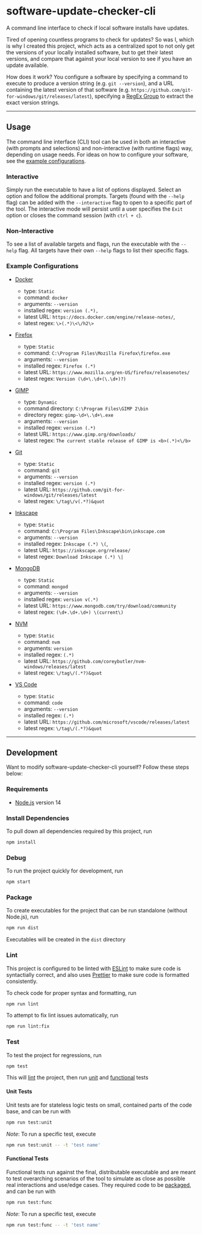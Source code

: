 # software-update-checker-cli

A command line interface to check if local software installs have updates.

Tired of opening countless programs to check for updates? So was I, which is why I created this project, which acts as a centralized spot to not only get the versions of your locally installed software, but to get their latest versions, and compare that against your local version to see if you have an update available.

How does it work? You configure a software by specifying a command to execute to produce a version string (e.g. `git --version`), and a URL containing the latest version of that software (e.g. `https://github.com/git-for-windows/git/releases/latest`), specifying a [RegEx Group](https://developer.mozilla.org/en-US/docs/Web/JavaScript/Guide/Regular_Expressions/Groups_and_Ranges#using_groups) to extract the exact version strings.

---

## Usage

The command line interface (CLI) tool can be used in both an interactive (with prompts and selections) and non-interactive (with runtime flags) way, depending on usage needs. For ideas on how to configure your software, see the [example configurations](#example-configurations).

### Interactive

Simply run the executable to have a list of options displayed. Select an option and follow the additional prompts. Targets (found with the `--help` flag) can be added with the `--interactive` flag to open to a specific part of the tool. The interactive mode will persist until a user specifies the `Exit` option or closes the command session (with `ctrl + c`).

### Non-Interactive

To see a list of available targets and flags, run the executable with the `--help` flag. All targets have their own `--help` flags to list their specific flags.

### Example Configurations

- [Docker](https://www.docker.com/)

  - type: `Static`
  - command: `docker`
  - arguments: `--version`
  - installed regex: `version (.*),`
  - latest URL: `https://docs.docker.com/engine/release-notes/`,
  - latest regex: `\>(.*)\<\/h2\>`

- [Firefox](https://www.mozilla.org/)

  - type: `Static`
  - command: `C:\Program Files\Mozilla Firefox\firefox.exe`
  - arguments: `--version`
  - installed regex: `Firefox (.*)`
  - latest URL: `https://www.mozilla.org/en-US/firefox/releasenotes/`
  - latest regex: `Version (\d+\.\d+(\.\d+)?)`

- [GIMP](https://www.gimp.org/)

  - type: `Dynamic`
  - command directory: `C:\Program Files\GIMP 2\bin`
  - directory regex: `gimp-\d+\.\d+\.exe`
  - arguments: `--version`
  - installed regex: `version (.*)`
  - latest URL: `https://www.gimp.org/downloads/`
  - latest regex: `The current stable release of GIMP is <b>(.*)<\/b>`

- [Git](https://git-scm.com/)

  - type: `Static`
  - command: `git`
  - arguments: `--version`
  - installed regex: `version (.*)`
  - latest URL: `https://github.com/git-for-windows/git/releases/latest`
  - latest regex: `\/tag\/v(.*?)&quot`

- [Inkscape](https://inkscape.org/)

  - type: `Static`
  - command: `C:\Program Files\Inkscape\bin\inkscape.com`
  - arguments: `--version`
  - installed regex: `Inkscape (.*) \(`,
  - latest URL: `https://inkscape.org/release/`
  - latest regex: `Download Inkscape (.*) \|`

- [MongoDB](https://www.mongodb.com/)

  - type: `Static`
  - command: `mongod`
  - arguments: `--version`
  - installed regex: `version v(.*)`
  - latest URL: `https://www.mongodb.com/try/download/community`
  - latest regex: `(\d+.\d+.\d+) \(current\)`

- [NVM](https://github.com/coreybutler/nvm-windows)

  - type: `Static`
  - command: `nvm`
  - arguments: `version`
  - installed regex: `(.*)`
  - latest URL: `https://github.com/coreybutler/nvm-windows/releases/latest`
  - latest regex: `\/tag\/(.*?)&quot`

- [VS Code](https://code.visualstudio.com/)
  - type: `Static`
  - command: `code`
  - arguments: `--version`
  - installed regex: `(.*)`
  - latest URL: `https://github.com/microsoft/vscode/releases/latest`
  - latest regex: `\/tag\/(.*?)&quot`

---

## Development

Want to modify software-update-checker-cli yourself? Follow these steps below:

### Requirements

- [Node.js](https://nodejs.org/) version 14

### Install Dependencies

To pull down all dependencies required by this project, run

```sh
npm install
```

### Debug

To run the project quickly for development, run

```sh
npm start
```

### Package

To create executables for the project that can be run standalone (without Node.js), run

```sh
npm run dist
```

Executables will be created in the `dist` directory

### Lint

This project is configured to be linted with [ESLint](https://eslint.org/) to make sure code is syntactially correct, and also uses [Prettier](https://prettier.io/) to make sure code is formatted consistently.

To check code for proper syntax and formatting, run

```sh
npm run lint
```

To attempt to fix lint issues automatically, run

```sh
npm run lint:fix
```

### Test

To test the project for regressions, run

```sh
npm test
```

This will [lint](#lint) the project, then run [unit](#unit-tests) and [functional](#functional-tests) tests

#### Unit Tests

Unit tests are for stateless logic tests on small, contained parts of the code base, and can be run with

```sh
npm run test:unit
```

_Note_: To run a specific test, execute

```sh
npm run test:unit -- -t 'test name'
```

#### Functional Tests

Functional tests run against the final, distributable executable and are meant to test overarching scenarios of the tool to simulate as close as possible real interactions and use/edge cases. They required code to be [packaged](#package), and can be run with

```sh
npm run test:func
```

_Note_: To run a specific test, execute

```sh
npm run test:func -- -t 'test name'
```
